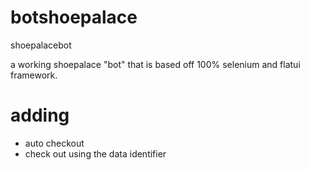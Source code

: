 # botshoepalace
shoepalacebot

a working shoepalace "bot" that is based off 100% selenium and flatui framework.

# adding
- auto checkout
- check out using the data identifier
